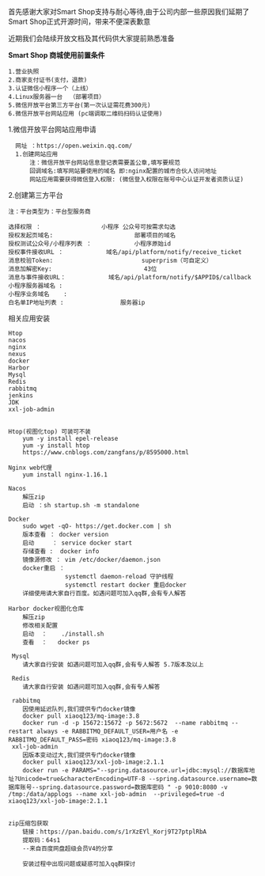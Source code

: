 首先感谢大家对Smart Shop支持与耐心等待,由于公司内部一些原因我们延期了Smart Shop正式开源时间，带来不便深表歉意

近期我们会陆续开放文档及其代码供大家提前熟悉准备


**Smart Shop 商城使用前置条件**

    1.营业执照
    2.商家支付证书(支付，退款)
    3.认证微信小程序一个（上线）
    4.Linux服务器一台  （部署项目）
    5.微信开放平台第三方平台(第一次认证需花费300元)
    6.微信开放平台网站应用 (pc端调取二维码扫码认证使用)
 
1.微信开放平台网站应用申请
      
      网址 ：https://open.weixin.qq.com/
      1.创建网站应用
          注：微信开放平台网站信息登记表需要盖公章,填写要规范
          回调域名:填写网站要使用的域名 即:nginx配置的城市合伙人访问地址
          网站应用需要获得微信登入权限: (微信登入权限在账号中心认证开发者资质认证)

2.创建第三方平台
    
    注：平台类型为：平台型服务商

    选择权限 ： 				   小程序 公众号可按需求勾选
    授权发起页域名: 			           部署项目的域名
    授权测试公众号/小程序列表 ： 		   小程序原始id
    授权事件接收URL ：			   域名/api/platform/notify/receive_ticket
    消息校验Token:  			           superprism（可自定义）
    消息加解密Key:		                   43位
    消息与事件接收URL：			   域名/api/platform/notify/$APPID$/callback
    小程序服务器域名 : 
    小程序业务域名    : 
    白名单IP地址列表 : 			   服务器ip

相关应用安装
    
    Htop
    nacos           
    nginx
    nexus
    docker
    Harbor
    Mysql
    Redis
    rabbitmq
    jenkins
    JDK
    xxl-job-admin


    Htop(视图化top) 可装可不装
	    yum -y install epel-release
	    yum -y install htop
        https://www.cnblogs.com/zangfans/p/8595000.html 
    
    Nginx web代理
        yum install nginx-1.16.1
        
    Nacos
        解压zip 
        启动 ：sh startup.sh -m standalone    
    
    Docker
        sudo wget -qO- https://get.docker.com | sh
        版本查看 ： docker version
        启动     ： service docker start
        存储查看 :  docker info
        镜像源修改 ： vim /etc/docker/daemon.json
        docker重启 ：
                    systemctl daemon-reload 守护线程
                    systemctl restart docker 重启docker
        详细使用请大家自行百度。如遇问题可加入qq群,会有专人解答
    
    Harbor docker视图化仓库
        解压zip 
        修改相关配置
        启动  ：    ./install.sh
        查看  ：   docker ps
     
     Mysql 
        请大家自行安装 如遇问题可加入qq群,会有专人解答 5.7版本及以上
     
     Redis
        请大家自行安装 如遇问题可加入qq群,会有专人解答
        
     rabbitmq 
        因使用延迟队列,我们提供专门docker镜像
        docker pull xiaoq123/mq-image:3.8
        docker run -d -p 15672:15672 -p 5672:5672  --name rabbitmq --restart always -e RABBITMQ_DEFAULT_USER=用户名 -e RABBITMQ_DEFAULT_PASS=密码 xiaoq123/mq-image:3.8
     xxl-job-admin
        因版本变动过大,我们提供专门docker镜像
        docker pull xiaoq123/xxl-job-image:2.1.1
        docker run -e PARAMS="--spring.datasource.url=jdbc:mysql://数据库地址?Unicode=true&characterEncoding=UTF-8 --spring.datasource.username=数据库账号--spring.datasource.password=数据库密码 " -p 9010:8080 -v /tmp:/data/applogs --name xxl-job-admin  --privileged=true -d xiaoq123/xxl-job-image:2.1.1

 
    zip压缩包获取
        链接：https://pan.baidu.com/s/1rXzEYl_Korj9T27ptplRbA 
        提取码：64s1 
        --来自百度网盘超级会员V4的分享      
         
        安装过程中出现问题或疑惑可加入qq群探讨
 

